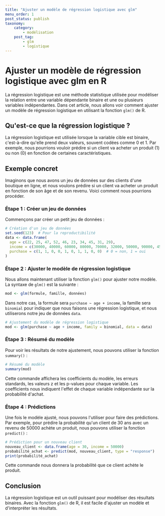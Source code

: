 ```yaml
---
title: "Ajuster un modèle de régression logistique avec glm"
menu_order: 1
post_status: publish
taxonomy:
    category:
        - modélisation
    post_tag:
        - glm
        - logistique
---
```


# Ajuster un modèle de régression logistique avec glm en R

La régression logistique est une méthode statistique utilisée pour modéliser la relation entre une variable dépendante binaire et une ou plusieurs variables indépendantes. Dans cet article, nous allons voir comment ajuster un modèle de régression logistique en utilisant la fonction `glm()` de R.

## Qu'est-ce que la régression logistique ?

La régression logistique est utilisée lorsque la variable cible est binaire, c'est-à-dire qu'elle prend deux valeurs, souvent codées comme 0 et 1. Par exemple, nous pourrions vouloir prédire si un client va acheter un produit (1) ou non (0) en fonction de certaines caractéristiques.

## Exemple concret

Imaginons que nous avons un jeu de données sur des clients d'une boutique en ligne, et nous voulons prédire si un client va acheter un produit en fonction de son âge et de son revenu. Voici comment nous pourrions procéder.

### Étape 1 : Créer un jeu de données

Commençons par créer un petit jeu de données :

```r
# Création d'un jeu de données
set.seed(123)  # Pour la reproductibilité
data <- data.frame(
  age = c(22, 25, 47, 52, 46, 23, 34, 45, 31, 29),
  income = c(30000, 40000, 60000, 80000, 70000, 32000, 50000, 90000, 45000, 38000),
  purchase = c(1, 1, 0, 0, 1, 0, 1, 1, 0, 0)  # 0 = non, 1 = oui
)
```

### Étape 2 : Ajuster le modèle de régression logistique

Nous allons maintenant utiliser la fonction `glm()` pour ajuster notre modèle. La syntaxe de `glm()` est la suivante :

```r
mod <- glm(formule, famille, données)
```

Dans notre cas, la formule sera `purchase ~ age + income`, la famille sera `binomial` pour indiquer que nous faisons une régression logistique, et nous utiliserons notre jeu de données `data`.

```r
# Ajustement du modèle de régression logistique
mod <- glm(purchase ~ age + income, family = binomial, data = data)
```

### Étape 3 : Résumé du modèle

Pour voir les résultats de notre ajustement, nous pouvons utiliser la fonction `summary()` :

```r
# Résumé du modèle
summary(mod)
```

Cette commande affichera les coefficients du modèle, les erreurs standards, les valeurs z et les p-values pour chaque variable. Les coefficients nous indiquent l'effet de chaque variable indépendante sur la probabilité d'achat.

### Étape 4 : Prédictions

Une fois le modèle ajusté, nous pouvons l'utiliser pour faire des prédictions. Par exemple, pour prédire la probabilité qu'un client de 30 ans avec un revenu de 50000 achète un produit, nous pouvons utiliser la fonction `predict()` :

```r
# Prédiction pour un nouveau client
nouveau_client <- data.frame(age = 30, income = 50000)
probabilité_achat <- predict(mod, nouveau_client, type = "response")
print(probabilité_achat)
```

Cette commande nous donnera la probabilité que ce client achète le produit.

## Conclusion

La régression logistique est un outil puissant pour modéliser des résultats binaires. Avec la fonction `glm()` de R, il est facile d'ajuster un modèle et d'interpréter les résultats. 
